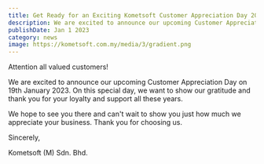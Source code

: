 ```yaml
---
title: Get Ready for an Exciting Kometsoft Customer Appreciation Day 2023
description: We are excited to announce our upcoming Customer Appreciation Day on 19th January 2023.
publishDate: Jan 1 2023
category: news
image: https://kometsoft.com.my/media/3/gradient.png
---
```


Attention all valued customers!

We are excited to announce our upcoming Customer Appreciation Day on 19th January 2023. On this special day, we want to show our gratitude and thank you for your loyalty and support all these years.

We hope to see you there and can't wait to show you just how much we appreciate your business. Thank you for choosing us.

Sincerely,

Kometsoft (M) Sdn. Bhd.
